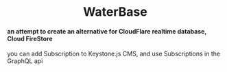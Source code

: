 <div align="center">
    <h1>WaterBase</h1>
</div>
<h4>an attempt to create an alternative for <b>CloudFlare realtime database, Cloud FireStore</b></h4>

you can add Subscription to Keystone.js CMS, and use Subscriptions in the GraphQL api
